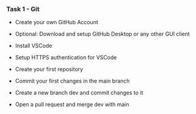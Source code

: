 ### Task 1 - Git

* Create your own GitHub Account

* Optional: Download and setup GitHub Desktop or any other GUI client

* Install VSCode

* Setup HTTPS authentication for VSCode

* Create your first repository

* Commit your first changes in the main branch

* Create a new branch dev and commit changes to it

* Open a pull request and merge dev with main
